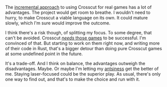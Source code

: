 The [incremental approach](/daily/2025-06-06) to using Crosscut for real games
has a lot of advantages. The project would get room to breathe. I wouldn't need
to hurry, to make Crosscut a viable language on its own. It could mature slowly,
which I'm sure would improve the outcome.

I think there's a risk though, of splitting my focus. To some degree, that can't
be avoided. Crosscut [_needs_ those games](/daily/2025-06-03) to be successful.
I'm convinced of that. But starting to work on them right now, and writing more
of their code in Rust, that's a bigger detour than doing pure Crosscut games at
some undefined point in the future.

It's a trade-off. And I think on balance, the advantages outweigh the
disadvantages. Maybe. Or maybe I'm letting my [antsiness](/daily/2025-06-04) get
the better of me. Staying laser-focused could be the superior play. As usual,
there's only one way to find out, and that's to make the choice and run with it.
